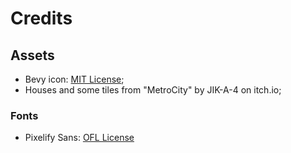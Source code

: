 # Credits

## Assets

* Bevy icon: [MIT License](licenses/Bevy_MIT_License.md);
* Houses and some tiles from "MetroCity" by JIK-A-4 on itch.io;

### Fonts

* Pixelify Sans: [OFL License](licenses/Pixelify_Sans_Licence.md)